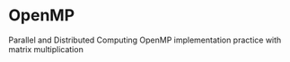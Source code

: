 # OpenMP
Parallel and Distributed Computing OpenMP implementation practice with matrix multiplication 
